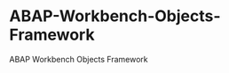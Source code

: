 ABAP-Workbench-Objects-Framework
================================

ABAP Workbench Objects Framework
